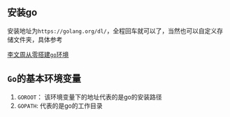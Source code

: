 ## 安装go

安装地址为`https://golang.org/dl/`，全程回车就可以了，当然也可以自定义存储文件夹，具体参考

[李文周从零搭建`go`环境](https://www.liwenzhou.com/posts/Go/install_go_dev_old/)

## `Go`的基本环境变量

1. `GOROOT`： 该环境变量下的地址代表的是go的安装路径
2. `GOPATH`:  代表的是go的工作目录